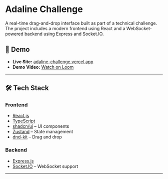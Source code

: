 # Adaline Challenge

A real-time drag-and-drop interface built as part of a technical challenge. The project includes a modern frontend using React and a WebSocket-powered backend using Express and Socket.IO.

## 🚀 Demo

- **Live Site:** [adaline-challenge.vercel.app](https://adaline-challenge.vercel.app/)
- **Demo Video:** [Watch on Loom](https://www.loom.com/share/d3f48bd3fae74e68a7798397a0a8ad18?sid=f614777c-5bc6-4792-b29e-e3c3d567fc66)

---

## 🛠 Tech Stack

### Frontend

- [React.js](https://reactjs.org/)
- [TypeScript](https://www.typescriptlang.org/)
- [shadcn/ui](https://ui.shadcn.com/) – UI components
- [Zustand](https://github.com/pmndrs/zustand) – State management
- [dnd-kit](https://dndkit.com/) – Drag and drop

### Backend

- [Express.js](https://expressjs.com/)
- [Socket.IO](https://socket.io/) – WebSocket support

---
